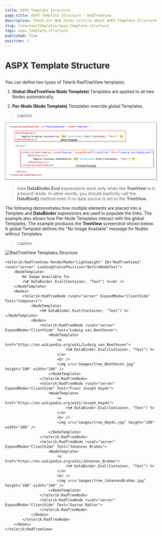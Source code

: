 ```yaml
---
title: ASPX Template Structure
page_title: ASPX Template Structure - RadTreeView
description: Check our Web Forms article about ASPX Template Structure.
slug: treeview/templates/aspx-template-structure
tags: aspx,template,structure
published: True
position: 2
---
```


# ASPX Template Structure



## 

You can define two types of Telerik RadTreeView templates:

1. **Global (RadTreeView Node Template)** Templates are applied to all tree Nodes automatically;

1. **Per-Node (Node Template)** Templates override global Templates.


>caption 

![RadTreeView Templates Structure](images/treeview_templatesstructure01.png)

>note  **DataBinder.Eval** expressions work only when the **TreeView** is in a bound mode. In other words, you should explicitly call the **DataBind()** method even if no data source is set to the **TreeView**.
>


The following demonstrates how multiple elements are placed into a Template and **DataBinder** expressions are used to populate the links. The example also shows how Per-Node Templates interact with the global Templates. The example produces the **TreeView** screenshot shown below. A global Template defines the "No Image Available" message for Nodes without Templates.


>caption 

![RadTreeView Templates Structure](images/treeview_templatesstructure02.png)

````ASPNET
<telerik:RadTreeView RenderMode="Lightweight" ID="RadTreeView1" runat="server" LoadingStatusPosition="BeforeNodeText">
    <NodeTemplate>
        No Image Available for
        <%# DataBinder.Eval(Container, "Text") %><br />
    </NodeTemplate>
    <Nodes>
        <telerik:RadTreeNode runat="server" ExpandMode="ClientSide" Text="Composers">
            <NodeTemplate>
                <%# DataBinder.Eval(Container, "Text") %></NodeTemplate>
            <Nodes>
                <telerik:RadTreeNode runat="server" ExpandMode="ClientSide" Text="Ludwig van.Beethoven">
                    <NodeTemplate>
                        <a href="https://en.wikipedia.org/wiki/Ludwig_van_Beethoven">
                            <%# DataBinder.Eval(Container, "Text") %>
                        </a>
                        <br />
                        <img src="images/tree_Beethoven.jpg" height="100" width="100" />
                    </NodeTemplate>
                </telerik:RadTreeNode>
                <telerik:RadTreeNode runat="server" ExpandMode="ClientSide" Text="Franz Joseph Haydn">
                    <NodeTemplate>
                        <a href="https://en.wikipedia.org/wiki/Joseph_Haydn">
                            <%# DataBinder.Eval(Container, "Text") %>
                        </a>
                        <br />
                        <img src="images/tree_Haydn.jpg" height="100" width="100" />
                    </NodeTemplate>
                </telerik:RadTreeNode>
                <telerik:RadTreeNode runat="server" ExpandMode="ClientSide" Text="Johannes Brahms">
                    <NodeTemplate>
                        <a href="https://en.wikipedia.org/wiki/Johannes_Brahms">
                            <%# DataBinder.Eval(Container, "Text") %>
                        </a>
                        <br />
                        <img src="images/tree_JohannesBrahms.jpg" height="100" width="100" />
                    </NodeTemplate>
                </telerik:RadTreeNode>
                <telerik:RadTreeNode runat="server" ExpandMode="ClientSide" Text="Gustav Mahler">
                </telerik:RadTreeNode>
            </Nodes>
        </telerik:RadTreeNode>
    </Nodes>
</telerik:RadTreeView>
````


